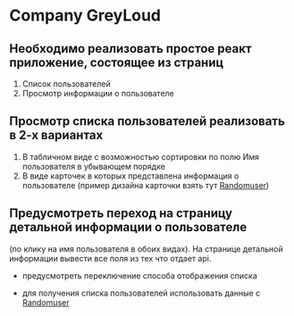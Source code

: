 # Company GreyLoud

## Необходимо реализовать простое реакт приложение, состоящее из страниц

1.  Список пользователей
2.  Просмотр информации о пользователе

## Просмотр списка пользователей реализовать в 2-х вариантах

1.  В табличном виде с возможностью сортировки по полю Имя пользователя
    в убывающем порядке
2.  В виде карточек в которых представлена информация о пользователе
    (пример дизайна карточки взять тут [Randomuser](https://randomuser.me))

## Предусмотреть переход на страницу детальной информации о пользователе

(по клику на имя пользователя в обоих видах).
На странице детальной информации вывести все поля из тех что отдает api.

- предусмотреть переключение способа отображения списка

- для получения списка пользователей использовать данные с [Randomuser](https://randomuser.me/documentation)
